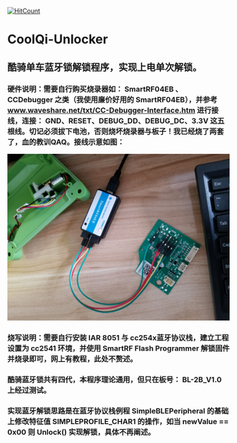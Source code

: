 [![HitCount](http://hits.dwyl.io/Giftia/CoolQi-Unlocker.svg)](http://hits.dwyl.io/Giftia/CoolQi-Unlocker)
# CoolQi-Unlocker
## 酷骑单车蓝牙锁解锁程序，实现上电单次解锁。
### 硬件说明：需要自行购买烧录器如： SmartRF04EB 、 CCDebugger 之类（我使用廉价好用的 SmartRF04EB），并参考 www.waveshare.net/txt/CC-Debugger-Interface.htm 进行接线，连接： GND、RESET、DEBUG_DD、DEBUG_DC、3.3V 这五根线。切记必须拔下电池，否则烧坏烧录器与板子！我已经烧了两套了，血的教训QAQ。接线示意如图：
  ![image](https://github.com/Giftia/CoolQi-Unlocker/blob/master/jpg.jpg)
### 烧写说明：需要自行安装 IAR 8051 与 cc254x蓝牙协议栈，建立工程设置为 cc2541 环境，并使用 SmartRF Flash Programmer 解锁固件并烧录即可，网上有教程，此处不赘述。
### 酷骑蓝牙锁共有四代，本程序理论通用，但只在板号： BL-2B_V1.0 上经过测试。
### 实现蓝牙解锁思路是在蓝牙协议栈例程 SimpleBLEPeripheral 的基础上修改特征值 SIMPLEPROFILE_CHAR1 的操作，如当 newValue == 0x00 则 Unlock() 实现解锁，具体不再阐述。

